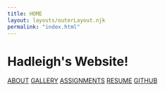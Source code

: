 ```yaml
---
title: HOME
layout: layouts/outerLayout.njk
permalink: "index.html"
---
```


<div class="body-row">
      <div class="body-column left">
        <div class="homeTitle">
          <h1 id="title">Hadleigh's Website!</h1>
        </div>
      </div>
      <div class="body-column right">
        <div class="grid-container">
          <a href="https://hadleighjae.github.io/portfolio/aboutwebsite.html"
            style="flex-grow: 2; background-image: url('https://github.com/HadleighJae/portfolio/blob/main/docs/images/whiteDressCrystalFar.JPG?raw=true'); background-position: 50% 46%; background-size: cover"
            >ABOUT</a>
          <a href="https://hadleighjae.github.io/portfolio/gallerywebsite.html"
            style="flex-grow: 1; background-image: url('https://github.com/HadleighJae/portfolio/blob/main/docs/images/jpromgroupspook.JPG?raw=true'); background-position: 50% 46%; background-size: cover"
            >GALLERY</a>
          <a href="https://hadleighjae.github.io/portfolio/gameanalysiswebsite.html"
            style="flex-grow: 1; background-image: url('https://github.com/HadleighJae/portfolio/blob/main/docs/images/shroomtable.JPG?raw=true'); background-position: 50% 46%; background-size: cover"
            >ASSIGNMENTS</a>
          <a href="https://hadleighjae.github.io/portfolio/resumewebsite.html"
            style="flex-grow: 1; background-image: url('https://github.com/HadleighJae/portfolio/blob/main/docs/images/lizziePose.jpg?raw=true'); background-position: 50% 46%; background-size: cover"
            >RESUME</a>
          <a href="https://github.com/HadleighJae/portfolio"
            style="flex-grow: 3; background-image: url('https://github.com/HadleighJae/portfolio/blob/main/docs/images/bookcovercropped.JPG?raw=true'); background-position: 50% 46%; background-size: cover"
            >GITHUB</a>
        </div>
      </div>
    </div>
<script>
    // Function to reset menu when the screen is resized
    window.onresize = function () {
        var x = document.getElementById("myTopnav");
        if (window.innerWidth > 600) {
            x.className = "topnav";
            // Reset to normal menu when screen is big
        }
    };
    // Add hover effect using JavaScript for homeTitle h1
    document.addEventListener("DOMContentLoaded", function () {
        const title = document.getElementById("title");
        title.addEventListener("mouseenter", function () {
            title.style.textShadow =
                "-1px 1px 1px #1d2b70, 1px 1px 1px #1d2b70, 1px -1px 1px #1d2b70, -1px -1px 1px #1d2b70, 2px 2px 1px #762851, 4px 4px 1px #d985fa, 6px 6px 1px #4ab5f8";
        });
        title.addEventListener("mouseleave", function () {
            title.style.textShadow = "0px 0px #303030";
        });
    });
    document.addEventListener("DOMContentLoaded", function () {
        const gridLinks = document.querySelectorAll(".grid-container > a");
        gridLinks.forEach(link => {
            link.addEventListener("mouseenter", function () {
                link.style.opacity = "1";
                link.style.filter = "grayscale(0%)";
            });
            link.addEventListener("mouseleave", function () {
                link.style.opacity = "0.6";
                link.style.filter = "blur(1px) grayscale(50%)";
            });
        });
    });
    </script>

